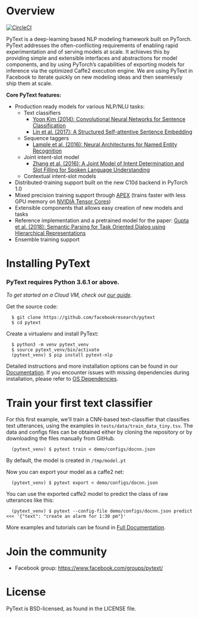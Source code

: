 # Overview

[![CircleCI](https://circleci.com/gh/facebookresearch/pytext.svg?style=svg&circle-token=2e0e0cb6dc686b646df887c2e0f07a8429712243)](https://circleci.com/gh/facebookresearch/pytext)

PyText is a deep-learning based NLP modeling framework built on PyTorch. PyText addresses the often-conflicting requirements of enabling rapid experimentation and of serving models at scale. It achieves this by providing simple and extensible interfaces and abstractions for model components, and by using PyTorch’s capabilities of exporting models for inference via the optimized Caffe2 execution engine. We are using PyText in Facebook to iterate quickly on new modeling ideas and then seamlessly ship them at scale.

**Core PyText features:**
- Production ready models for various NLP/NLU tasks:
  - Text classifiers
    - [Yoon Kim (2014): Convolutional Neural Networks for Sentence Classification](https://arxiv.org/abs/1408.5882)
    - [Lin et al. (2017): A Structured Self-attentive Sentence Embedding](https://arxiv.org/abs/1703.03130)
  - Sequence taggers
    - [Lample et al. (2016): Neural Architectures for Named Entity Recognition](https://www.aclweb.org/anthology/N16-1030)
  - Joint intent-slot model
    - [Zhang et al. (2016): A Joint Model of Intent Determination and Slot Filling for Spoken Language Understanding](https://www.ijcai.org/Proceedings/16/Papers/425.pdf)
  - Contextual intent-slot models
- Distributed-training support built on the new C10d backend in PyTorch 1.0
- Mixed precision training support through [APEX](https://github.com/NVIDIA/apex) (trains faster with less GPU memory on [NVIDIA Tensor Cores](https://developer.nvidia.com/tensor-cores))
- Extensible components that allows easy creation of new models and tasks
- Reference implementation and a pretrained model for the paper: [Gupta et al. (2018): Semantic Parsing for Task Oriented Dialog using Hierarchical Representations](http://aclweb.org/anthology/D18-1300)
- Ensemble training support

# Installing PyText

### PyText requires Python 3.6.1 or above.

*To get started on a Cloud VM, check out [our guide](https://pytext.readthedocs.io/en/master/installation.html#cloud-vm-setup)*.

Get the source code:
```
  $ git clone https://github.com/facebookresearch/pytext
  $ cd pytext
```
Create a virtualenv and install PyText:

```
  $ python3 -m venv pytext_venv
  $ source pytext_venv/bin/activate
  (pytext_venv) $ pip install pytext-nlp
```

Detailed instructions and more installation options can be found in our [Documentation](https://pytext.readthedocs.io/en/master/installation.html). If you encounter issues with missing dependencies during installation, please refer to [OS Dependencies](https://pytext.readthedocs.io/en/master/installation.html#os-dependencies).

# Train your first text classifier

For this first example, we'll train a CNN-based text-classifier that classifies text utterances, using the examples in `tests/data/train_data_tiny.tsv`. The data and configs files can be obtained either by cloning the repository or by downloading the files manually from GitHub.

```
  (pytext_venv) $ pytext train < demo/configs/docnn.json
```

By default, the model is created in `/tmp/model.pt`

Now you can export your model as a caffe2 net:

```
  (pytext_venv) $ pytext export < demo/configs/docnn.json
```

You can use the exported caffe2 model to predict the class of raw utterances like this:

```
  (pytext_venv) $ pytext --config-file demo/configs/docnn.json predict <<< '{"text": "create an alarm for 1:30 pm"}'
```

More examples and tutorials can be found in [Full Documentation](https://pytext.readthedocs.io/en/master/).

# Join the community

* Facebook group: https://www.facebook.com/groups/pytext/ 

# License
PyText is BSD-licensed, as found in the LICENSE file.
